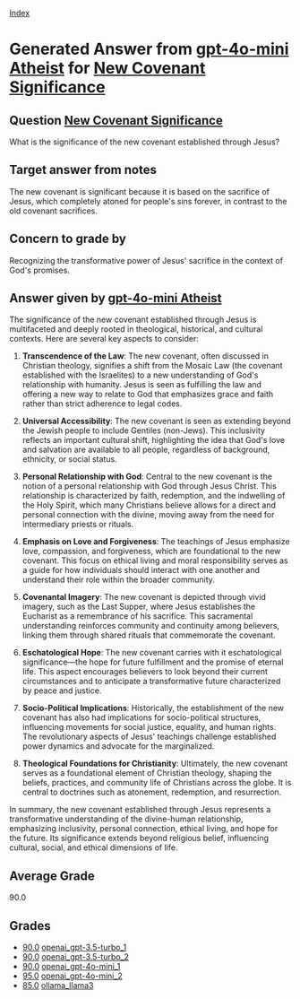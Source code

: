 
[Index](../../../index.md)
# Generated Answer from [gpt-4o-mini Atheist](../../answering_models/gpt-4o-mini_Atheist.md) for [New Covenant Significance](../../questions/New_Covenant_Significance.md)

## Question [New Covenant Significance](../../questions/New_Covenant_Significance.md)
What is the significance of the new covenant established through Jesus?

## Target answer from notes
The new covenant is significant because it is based on the sacrifice of Jesus, which completely atoned for people's sins forever, in contrast to the old covenant sacrifices.

## Concern to grade by
Recognizing the transformative power of Jesus' sacrifice in the context of God's promises.

## Answer given by [gpt-4o-mini Atheist](../../answering_models/gpt-4o-mini_Atheist.md)
The significance of the new covenant established through Jesus is multifaceted and deeply rooted in theological, historical, and cultural contexts. Here are several key aspects to consider:

1. **Transcendence of the Law**: The new covenant, often discussed in Christian theology, signifies a shift from the Mosaic Law (the covenant established with the Israelites) to a new understanding of God's relationship with humanity. Jesus is seen as fulfilling the law and offering a new way to relate to God that emphasizes grace and faith rather than strict adherence to legal codes.

2. **Universal Accessibility**: The new covenant is seen as extending beyond the Jewish people to include Gentiles (non-Jews). This inclusivity reflects an important cultural shift, highlighting the idea that God's love and salvation are available to all people, regardless of background, ethnicity, or social status.

3. **Personal Relationship with God**: Central to the new covenant is the notion of a personal relationship with God through Jesus Christ. This relationship is characterized by faith, redemption, and the indwelling of the Holy Spirit, which many Christians believe allows for a direct and personal connection with the divine, moving away from the need for intermediary priests or rituals.

4. **Emphasis on Love and Forgiveness**: The teachings of Jesus emphasize love, compassion, and forgiveness, which are foundational to the new covenant. This focus on ethical living and moral responsibility serves as a guide for how individuals should interact with one another and understand their role within the broader community.

5. **Covenantal Imagery**: The new covenant is depicted through vivid imagery, such as the Last Supper, where Jesus establishes the Eucharist as a remembrance of his sacrifice. This sacramental understanding reinforces community and continuity among believers, linking them through shared rituals that commemorate the covenant.

6. **Eschatological Hope**: The new covenant carries with it eschatological significance—the hope for future fulfillment and the promise of eternal life. This aspect encourages believers to look beyond their current circumstances and to anticipate a transformative future characterized by peace and justice.

7. **Socio-Political Implications**: Historically, the establishment of the new covenant has also had implications for socio-political structures, influencing movements for social justice, equality, and human rights. The revolutionary aspects of Jesus' teachings challenge established power dynamics and advocate for the marginalized.

8. **Theological Foundations for Christianity**: Ultimately, the new covenant serves as a foundational element of Christian theology, shaping the beliefs, practices, and community life of Christians across the globe. It is central to doctrines such as atonement, redemption, and resurrection.

In summary, the new covenant established through Jesus represents a transformative understanding of the divine-human relationship, emphasizing inclusivity, personal connection, ethical living, and hope for the future. Its significance extends beyond religious belief, influencing cultural, social, and ethical dimensions of life.

## Average Grade
90.0

## Grades
 * [90.0](./New_Covenant_Significance_grades/openai_gpt-3.5-turbo_1.md) [openai_gpt-3.5-turbo_1](../../grading_models/openai_gpt-3.5-turbo_1.md)
 * [90.0](./New_Covenant_Significance_grades/openai_gpt-3.5-turbo_2.md) [openai_gpt-3.5-turbo_2](../../grading_models/openai_gpt-3.5-turbo_2.md)
 * [90.0](./New_Covenant_Significance_grades/openai_gpt-4o-mini_1.md) [openai_gpt-4o-mini_1](../../grading_models/openai_gpt-4o-mini_1.md)
 * [95.0](./New_Covenant_Significance_grades/openai_gpt-4o-mini_2.md) [openai_gpt-4o-mini_2](../../grading_models/openai_gpt-4o-mini_2.md)
 * [85.0](./New_Covenant_Significance_grades/ollama_llama3.md) [ollama_llama3](../../grading_models/ollama_llama3.md)
